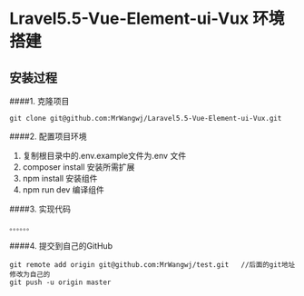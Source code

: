 # Lravel5.5-Vue-Element-ui-Vux 环境搭建

## 安装过程

####1. 克隆项目
```
git clone git@github.com:MrWangwj/Laravel5.5-Vue-Element-ui-Vux.git
```

####2. 配置项目环境
1. 复制根目录中的.env.example文件为.env 文件
2. composer install  安装所需扩展
3. npm install  安装组件
4. npm run dev  编译组件

####3. 实现代码
```
。。。。。。
```

####4. 提交到自己的GitHub

```
git remote add origin git@github.com:MrWangwj/test.git   //后面的git地址修改为自己的
git push -u origin master
```